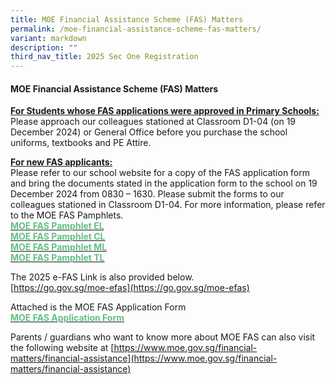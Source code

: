 ```yaml
---
title: MOE Financial Assistance Scheme (FAS) Matters
permalink: /moe-financial-assistance-scheme-fas-matters/
variant: markdown
description: ""
third_nav_title: 2025 Sec One Registration
---
```

#### MOE Financial Assistance Scheme (FAS) Matters
**<u>For Students whose FAS applications were approved in Primary Schools:</u>**<br>
Please approach our colleagues stationed at Classroom D1-04 (on 19 December 2024) or General Office before you purchase the school uniforms, textbooks and PE Attire.

  

**<u>For new FAS applicants:</u>** <br>
Please refer to our school website for a copy of the FAS application form and bring the documents stated in the&nbsp;application form to&nbsp;the school on 19 December 2024 from 0830 – 1630. Please submit the forms to our colleagues stationed in Classroom D1-04. For more information, please refer to the MOE FAS Pamphlets.<br>
<a href="/files/2025_MOE_FAS_pamphlet__EL_.pdf"><b><font color="#62C183">MOE FAS Pamphlet EL</font></b></a><br><a href="/files/2025_MOE_FAS_pamphlet__CL_.pdf"><b><font color="#62C183">MOE FAS Pamphlet CL</font></b></a><br><a href="/files/2025_MOE_FAS_pamphlet__ML_.pdf"><b><font color="#62C183">MOE FAS Pamphlet ML</font></b></a><br><a href="/files/2025_MOE_FAS_pamphlet__TL_.pdf"><b><font color="#62C183">MOE FAS Pamphlet TL</font></b></a>

The 2025 e-FAS Link is also provided below.<br>
[https://go.gov.sg/moe-efas](https://go.gov.sg/moe-efas)


Attached is the MOE FAS Application Form<br><b><a color="#62C183" href="/files/MOE_FAS_Application_Form_2025.pdf"><font color="#62C183">MOE FAS Application Form</font></a></b>


 Parents  / guardians who want to know more about MOE FAS can also visit the following website at [https://www.moe.gov.sg/financial-matters/financial-assistance](https://www.moe.gov.sg/financial-matters/financial-assistance)